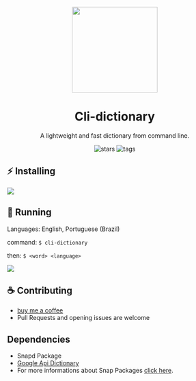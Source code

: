 <p align="center">
  <img width="200" align="center" src="https://github.com/ropoko/cli-dictionary/blob/main/assets/icon.png">
</p>

<h1 align="center">
  Cli-dictionary
</h1>
<p align="center">
  A lightweight and fast dictionary from command line.
</p>

<p align="center">
   <a style="text-decoration:none" href="https://github.com/ropoko/cli-dictionary/stargazers/">
    <img src="https://img.shields.io/github/stars/ropoko/cli-dictionary?style=for-the-badge&color=yellow" alt="stars" />
  </a>
  <a style="text-decoration:none" href="https://gitHub.com/ropoko/cli-dictionary/tags/">
    <img src="https://img.shields.io/github/tag/ropoko/cli-dictionary?style=for-the-badge" alt="tags" />
  </a>
</p>

## :zap: Installing
[![](https://snapcraft.io/static/images/badges/en/snap-store-black.svg)](https://snapcraft.io/cli-dictionary)


## :rocket: Running

Languages: English, Portuguese (Brazil)

command: `$ cli-dictionary`

then: `$ <word> <language>`

![](https://github.com/ropoko/cli-dictionary/blob/main/assets/demo.gif)


## :coffee: Contributing 
- [buy me a coffee](https://picpay.me/ropoko)
- Pull Requests and opening issues are welcome


## Dependencies
- Snapd Package
- [Google Api Dictionary](https://github.com/meetDeveloper/googleDictionaryAPI)
- For more informations about Snap Packages  [click here](https://snapcraft.io/docs).
